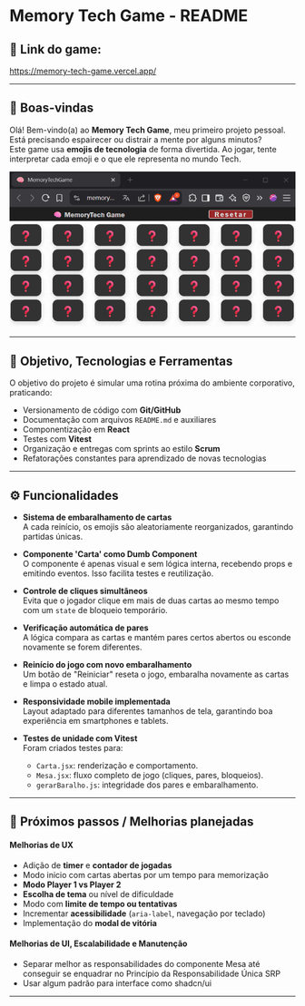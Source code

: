 # Memory Tech Game - README

## 🔗 Link do game:

https://memory-tech-game.vercel.app/

---

## 👋 Boas-vindas

Olá! Bem-vindo(a) ao **Memory Tech Game**, meu primeiro projeto pessoal. Está precisando espairecer ou distrair a mente por alguns minutos?  
Este game usa **emojis de tecnologia** de forma divertida. Ao jogar, tente interpretar cada emoji e o que ele representa no mundo Tech.

![Demonstração](./assets/demo.gif)

---

## 🎯 Objetivo, Tecnologias e Ferramentas

O objetivo do projeto é simular uma rotina próxima do ambiente corporativo, praticando:

- Versionamento de código com **Git/GitHub**
- Documentação com arquivos `README.md` e auxiliares
- Componentização em **React**
- Testes com **Vitest**
- Organização e entregas com sprints ao estilo **Scrum**
- Refatorações constantes para aprendizado de novas tecnologias

---

## ⚙️ Funcionalidades

- **Sistema de embaralhamento de cartas**  
  A cada reinício, os emojis são aleatoriamente reorganizados, garantindo partidas únicas.

- **Componente 'Carta' como Dumb Component**  
  O componente é apenas visual e sem lógica interna, recebendo props e emitindo eventos. Isso facilita testes e reutilização.

- **Controle de cliques simultâneos**  
  Evita que o jogador clique em mais de duas cartas ao mesmo tempo com um `state` de bloqueio temporário.

- **Verificação automática de pares**  
  A lógica compara as cartas e mantém pares certos abertos ou esconde novamente se forem diferentes.

- **Reinício do jogo com novo embaralhamento**  
  Um botão de "Reiniciar" reseta o jogo, embaralha novamente as cartas e limpa o estado atual.

- **Responsividade mobile implementada**  
  Layout adaptado para diferentes tamanhos de tela, garantindo boa experiência em smartphones e tablets.

- **Testes de unidade com Vitest**  
  Foram criados testes para:
  - `Carta.jsx`: renderização e comportamento.
  - `Mesa.jsx`: fluxo completo de jogo (cliques, pares, bloqueios).
  - `gerarBaralho.js`: integridade dos pares e embaralhamento.

---

## 🧩 Próximos passos / Melhorias planejadas

#### Melhorias de UX
- Adição de **timer** e **contador de jogadas**
- Modo inicio com cartas abertas por um tempo para memorização
- **Modo Player 1 vs Player 2**
- **Escolha de tema** ou nível de dificuldade
- Modo com **limite de tempo ou tentativas**
- Incrementar **acessibilidade** (`aria-label`, navegação por teclado)
- Implementação do **modal de vitória**

#### Melhorias de UI, Escalabilidade e Manutenção
- Separar melhor as responsabilidades do componente Mesa até conseguir se enquadrar no Princípio da Responsabilidade Única SRP
- Usar algum padrão para interface como shadcn/ui


---
